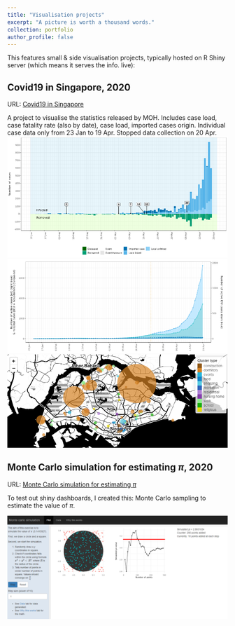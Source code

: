 ```yaml
---
title: "Visualisation projects"
excerpt: "A picture is worth a thousand words."
collection: portfolio
author_profile: false
---
```


This features small & side visualisation projects, typically hosted on R Shiny server (which means it serves the info. live):

## Covid19 in Singapore, 2020

URL: [Covid19 in Singapore](https://github.com/eunices/shiny-server/blob/master/public-apps/covid19/covid19-sg.rmd)

A project to visualise the statistics released by MOH. Includes case load, case fatality rate (also by date), case load, imported cases origin. Individual case data only from 23 Jan to 19 Apr. Stopped data collection on 20 Apr. 
![Covid](/images/portfolio2-covid.png)
![Covid](/images/portfolio2-covid1.png)
![Covid](/images/portfolio2-covid2.png)

## Monte Carlo simulation for estimating $\pi$, 2020

URL: [Monte Carlo simulation for estimating $\pi$](https://github.com/eunices/shiny-server/blob/master/public-apps/circle/circle.rmd)

To test out shiny dashboards, I created this: Monte Carlo sampling to estimate the value of $\pi$.

![Monte Carlo Circle](/images/portfolio2-monte.png)

